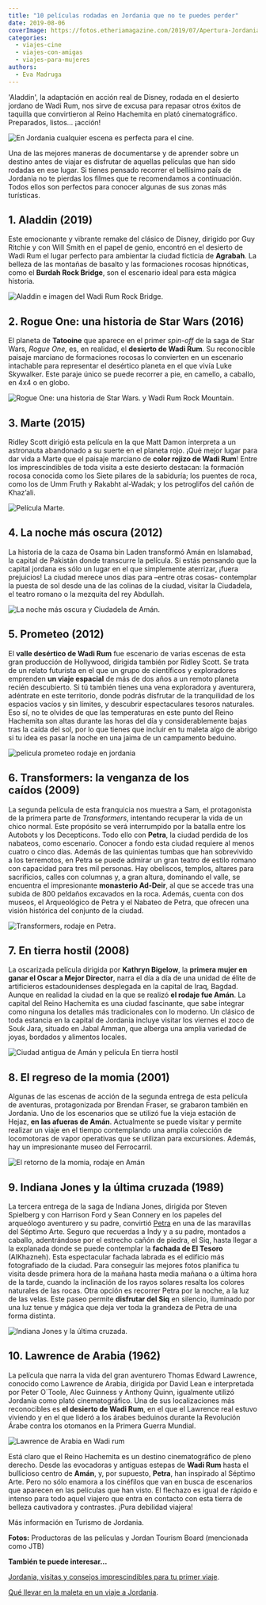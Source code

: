 ```yaml
---
title: "10 películas rodadas en Jordania que no te puedes perder"
date: 2019-08-06
coverImage: https://fotos.etheriamagazine.com/2019/07/Apertura-Jordania-cine-Wadi-Rum.jpg
categories: 
  - viajes-cine
  - viajes-con-amigas
  - viajes-para-mujeres
authors: 
  - Eva Madruga
---
```


'Aladdin', la adaptación en acción real de Disney, rodada en el desierto jordano de Wadi 
Rum, nos sirve de excusa para repasar otros éxitos de taquilla que convirtieron al Reino 
Hachemita en plató cinematográfico. Preparados, listos… ¡acción! 

![En Jordania cualquier escena es perfecta para el cine.](https://fotos.etheriamagazine.com/2019/07/Apertura-Jordania-cine-Wadi-Rum.jpg "En Jordania cualquier escena es perfecta para el cine. © JTB")

Una de las mejores maneras de documentarse y de aprender sobre un destino antes de 
viajar es disfrutar de aquellas películas que han sido rodadas en ese lugar. Si tienes 
pensado recorrer el bellísimo país de Jordania no te pierdas los filmes que te 
recomendamos a continuación. Todos ellos son perfectos para conocer algunas de sus zonas 
más turísticas. 

## 1\. Aladdin (2019)

Este emocionante y vibrante remake del clásico de Disney, dirigido por Guy Ritchie y con 
Will Smith en el papel de genio, encontró en el desierto de Wadi Rum el lugar perfecto 
para ambientar la ciudad ficticia de **Agrabah**. La belleza de las montañas de basalto 
y las formaciones rocosas hipnóticas, como el **Burdah Rock Bridge**, son el escenario 
ideal para esta mágica historia. 

![Aladdin e imagen del Wadi Rum Rock Bridge.](https://fotos.etheriamagazine.com/2019/07/1-Aladdin-Disney-rodaje-jordania.jpg "(Izq.) Aladdin. © Disney Enterprises. (Dcha.) Wadi Rum Rock Bridge. © JTB")

## 2\. Rogue One: una historia de Star Wars (2016)

El planeta de **Tatooine** que aparece en el primer _spin-off_ de la saga de Star Wars, 
_Rogue One,_ es, en realidad, el **desierto de Wadi Rum**. Su reconocible paisaje 
marciano de formaciones rocosas lo convierten en un escenario intachable para 
representar el desértico planeta en el que vivía Luke Skywalker. Este paraje único se 
puede recorrer a pie, en camello, a caballo, en 4x4 o en globo. 

![Rogue One: una historia de Star Wars. y Wadi Rum Rock Mountain.](https://fotos.etheriamagazine.com/2019/07/2-Rogue-One-Star-Wars-rodaje-jordania.jpg "(Izq.) Rogue One: una historia de Star Wars. © Lucasfilm Ltd. (Dcha.) Wadi Rum Rock Mountain. © JTB")

## 3\. Marte (2015)

Ridley Scott dirigió esta película en la que Matt Damon interpreta a un astronauta 
abandonado a su suerte en el planeta rojo. ¡Qué mejor lugar para dar vida a Marte que el 
paisaje marciano de **color rojizo de Wadi Rum**! Entre los imprescindibles de toda 
visita a este desierto destacan: la formación rocosa conocida como los Siete pilares de 
la sabiduría; los puentes de roca, como los de Umm Fruth y Rakabht al-Wadak; y los 
petroglifos del cañón de Khaz’ali. 

![Película Marte.](https://fotos.etheriamagazine.com/2019/07/3-pelicula-marte-rodaje-jordania.jpg "(Izq.) Película Marte. © Twentieth Century Fox Film Corporation. (Dcha.) Desierto de Wadi Rum. © JTB")

## 4\. La noche más oscura (2012)

La historia de la caza de Osama bin Laden transformó Amán en Islamabad, la capital de 
Pakistán donde transcurre la película. Si estás pensando que la capital jordana es sólo 
un lugar en el que simplemente aterrizar, ¡fuera prejuicios! La ciudad merece unos días 
para –entre otras cosas- contemplar la puesta de sol desde una de las colinas de la 
ciudad, visitar la Ciudadela, el teatro romano o la mezquita del rey Abdullah. 

![La noche más oscura y Ciudadela de Amán.](https://fotos.etheriamagazine.com/2019/07/4-La-noche-mas-oscura-rodaje-jordania.jpg "(Izq.) La noche más oscura. © Columbia Pict. Industries. (Dcha.) Ciudadela de Amán. © JTB")

## 5\. Prometeo (2012)

El **valle desértico de Wadi Rum** fue escenario de varias escenas de esta gran 
producción de Hollywood, dirigida también por Ridley Scott. Se trata de un relato 
futurista en el que un grupo de científicos y exploradores emprenden **un viaje 
espacial** de más de dos años a un remoto planeta recién descubierto. Si tú también 
tienes una vena exploradora y aventurera, adéntrate en este territorio, donde podrás 
disfrutar de la tranquilidad de los espacios vacíos y sin límites, y descubrir 
espectaculares tesoros naturales. Eso sí, no te olvides de que las temperaturas en este 
punto del Reino Hachemita son altas durante las horas del día y considerablemente bajas 
tras la caída del sol, por lo que tienes que incluir en tu maleta algo de abrigo si tu 
idea es pasar la noche en una jaima de un campamento beduino. 

![pelicula prometeo rodaje en jordania](https://fotos.etheriamagazine.com/2019/07/5-prometheus-rodaje-jordania.jpg "(Izq.) Cartel de Prometeo. (Dcha.) Wadi Rum Seven Pillars of Wisdom. © JTB")

## 6\. Transformers: la venganza de los caídos (2009)

La segunda película de esta franquicia nos muestra a Sam, el protagonista de la primera 
parte de _Transformers_, intentando recuperar la vida de un chico normal. Este propósito 
se verá interrumpido por la batalla entre los Autobots y los Decepticons. Todo ello con 
**Petra**, la ciudad perdida de los nabateos, como escenario. Conocer a fondo esta 
ciudad requiere al menos cuatro o cinco días. Además de las quinientas tumbas que han 
sobrevivido a los terremotos, en Petra se puede admirar un gran teatro de estilo romano 
con capacidad para tres mil personas. Hay obeliscos, templos, altares para sacrificios, 
calles con columnas y, a gran altura, dominando el valle, se encuentra el impresionante 
**monasterio Ad-Deir**, al que se accede tras una subida de 800 peldaños excavados en la 
roca. Además, cuenta con dos museos, el Arqueológico de Petra y el Nabateo de Petra, que 
ofrecen una visión histórica del conjunto de la ciudad. 

![Transformers, rodaje en Petra.](https://fotos.etheriamagazine.com/2019/07/6-Transformers-rodaje-jordania.jpg "(Izq.) Transformers. © DW Studios L.L.C. and Paramount Picture. (Dcha.) Petra. © JTB")

## 7\. En tierra hostil (2008)

La oscarizada película dirigida por **Kathryn Bigelow**, la **primera mujer en ganar el 
Oscar a Mejor Director**, narra el día a día de una unidad de élite de artificieros 
estadounidenses desplegada en la capital de Iraq, Bagdad. Aunque en realidad la ciudad 
en la que se realizó **el rodaje fue Amán**. La capital del Reino Hachemita es una 
ciudad fascinante, que sabe integrar como ninguna los detalles más tradicionales con lo 
moderno. Un clásico de toda estancia en la capital de Jordania incluye visitar los 
viernes el zoco de Souk Jara, situado en Jabal Amman, que alberga una amplia variedad de 
joyas, bordados y alimentos locales. 

![Ciudad antigua de Amán y película En tierra hostil](https://fotos.etheriamagazine.com/2019/07/7-En-tierra-hostil-rodaje-jordania.jpg "(Izq.) Ciudad antigua de Amán. © JTB (Dcha.) En tierra hostil. ©Jonathan Olley Summit Entertainment.")

## 8\. El regreso de la momia (2001)

Algunas de las escenas de acción de la segunda entrega de esta película de aventuras, 
protagonizada por Brendan Fraser, se grabaron también en Jordania. Uno de los escenarios 
que se utilizó fue la vieja estación de Hejaz, **en las afueras de Amán**. Actualmente 
se puede visitar y permite realizar un viaje en el tiempo contemplando una amplia 
colección de locomotoras de vapor operativas que se utilizan para excursiones. Además, 
hay un impresionante museo del Ferrocarril. 

![El retorno de la momia, rodaje en Amán](https://fotos.etheriamagazine.com/2019/07/8-El-retorno-de-la-momia-rodaje-jordania.jpg "(Izq.) El retorno de la momia. © Universal Studios. (Dcha.) Amán al atardecer. © JTB")

## 9\. Indiana Jones y la última cruzada (1989)

La tercera entrega de la saga de Indiana Jones, dirigida por Steven Spielberg y con 
Harrison Ford y Sean Connery en los papeles del arqueólogo aventurero y su padre, 
convirtió [Petra](http://sp.visitjordan.com/WhereToGo/Petra/HistoryCulture.aspx) en una 
de las maravillas del Séptimo Arte. Seguro que recuerdas a Indy y a su padre, montados a 
caballo, adentrándose por el estrecho cañón de piedra, el Siq, hasta llegar a la 
explanada donde se puede contemplar la **fachada de El Tesoro** (AlKhazneh). Esta 
espectacular fachada labrada es el edificio más fotografiado de la ciudad. Para 
conseguir las mejores fotos planifica tu visita desde primera hora de la mañana hasta 
media mañana o a última hora de la tarde, cuando la inclinación de los rayos solares 
resalta los colores naturales de las rocas. Otra opción es recorrer Petra por la noche, 
a la luz de las velas. Este paseo permite **disfrutar del Siq** en silencio, iluminado 
por una luz tenue y mágica que deja ver toda la grandeza de Petra de una forma distinta. 

![Indiana Jones y la última cruzada.](https://fotos.etheriamagazine.com/2019/07/9-Indiana-Jones-rodaje-jordania.jpg "(Izq.) Indiana Jones y la última cruzada. © Lucasfilm. (Dcha.) El cañón del Siq, en Petra. © JTB")

## 10\. Lawrence de Arabia (1962)

La película que narra la vida del gran aventurero Thomas Edward Lawrence, conocido como 
Lawrence de Arabia, dirigida por David Lean e interpretada por Peter O´Toole, Alec 
Guinness y Anthony Quinn, igualmente utilizó Jordania como plató cinematográfico. Una de 
sus localizaciones más reconocibles es **el desierto de Wadi Rum**, en el que el 
Lawrence real estuvo viviendo y en el que lideró a los árabes beduinos durante la 
Revolución Árabe contra los otomanos en la Primera Guerra Mundial. 

![Lawrence de Arabia en Wadi rum](https://fotos.etheriamagazine.com/2019/07/10-Lawrence-de-Arabia-rodaje-jordania.jpg "(Izq.) Lawrence de Arabia. (Dcha.) Roca tallada con su imagen en Wadi Rum. © JTB")

Está claro que el Reino Hachemita es un destino cinematográfico de pleno derecho. Desde 
las evocadoras y antiguas estepas de **Wadi Rum** hasta el bullicioso centro de 
**Amán**, y, por supuesto, **Petra**, han inspirado al Séptimo Arte. Pero no sólo 
enamora a los cinéfilos que van en busca de escenarios que aparecen en las películas que 
han visto. El flechazo es igual de rápido e intenso para todo aquel viajero que entra en 
contacto con esta tierra de belleza cautivadora y contrastes. ¡Pura debilidad viajera! 

Más información en Turismo de Jordania. 

**Fotos:** Productoras de las películas y Jordan Tourism Board (mencionada como JTB) 

**También te puede interesar...** 

[Jordania, visitas y consejos imprescindibles para tu primer 
viaje](https://etheriamagazine.com/2020/12/18/jordania-visitas-imprescindibles-y-consejos-si-viajas-sola/). 

[Qué llevar en la maleta en un viaje a 
Jordania](https://etheriamagazine.com/2020/01/23/que-llevar-en-la-maleta-en-un-viaje-a-jordania/).
